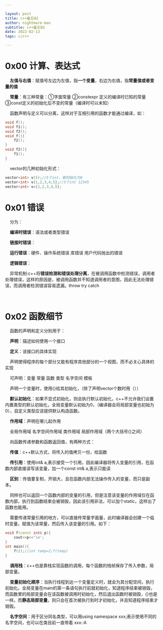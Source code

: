 ```yaml
---

layout: post
title: c++备忘02
author: nightmare-man
subtitle: c++备忘02
date: 2022-02-13
tags: c/c++

---
```


# 0x00 计算、表达式

    **左值与右值**：赋值号左边为左值，指**一个变量**，右边为右值，指**常量值或者变量的值**

    **常量**：有三种常量：①字面常量 ②constexpr 定义的编译时已知的常量 ③const定义的初始化后不变的常量（编译时可以未知）

    函数声明与定义可以分离，这样对于互相引用的函数才能通过编译，如：

```cpp
void f();
void f1();
void f2();
void f(){
    f2();
}
void f2(){
    f1();
}
```

    vector的几种初始化形式：

```cpp
vector<int> v(5);//5个int，都初始化为0
vector<int> v{1,2,3,4,5};//5个int 12345
vector<int> v={1,2,3,4,5};
```

# 0x01 错误

    分为：

    **编译时错误**：语法或者类型错误

    **链接时错误**：

    **运行错误**：硬件、操作系统错误 库错误 用户代码抛出的错误

    **逻辑错误**：

    异常机制:c++将**错误检测和错误处理分离**，在被调用函数中检测错误，调用者处理错误，这样的原因是，被调用函数并不知道调用者的意图，因此无法处理错误，而调用者检测错误容易遗漏。throw try catch

    

# 0x02 函数细节

    函数的声明和定义分别用于：

    **声明**：描述如何使用一个接口

    **定义**：该接口的具体实现

    声明使得程序的每个部分又能有程序其他部分的一个视图，而不必关心具体的实现

    可声明：变量 常量 函数 类型 名字空间 模板

    声明一个变量时，使用{}给其初始化，（除了声明vector个数时用（））

    **默认初始化**：如果不显式初始化，则会执行默认初始化，c++不允许我们设置内置类型的默认初始化，全局变量默认初始为0，（编译器会将局部变量也初始为0），自定义类型应该提供默认构造函数。

    **作用域**：声明在哪儿起作用

    全局作用域 名字空间作用域 类作用域 局部作用域（两个大括号{}之间）

    向函数传递参数和函数返回值，有两种方式：

    **传值**：c++默认方式，将传入的值拷贝一份，给函数

    **传引用**：使用int& a,表示接受一个引用，因此编译器将传入变量的引用，在函数内部直接读写该变量，加一个const int& a,表示只能读

    **区别**：传值要复制，开销大，且在函数内部无法操作传入的变量，而只是副本。

    同样也可以返回一个函数内部的变量的引用，但是注意该变量的作用域仅在函数内部，执行到函数结束会被销毁，因此该引用非法，可以加个static，这样出了函数也能用。

    需要传递常量引用的地方，可以直接传常量字面量，此时编译器会创建一个临时变量，赋值为该常量，然后传入该变量的引用。如下：

```cpp
void f(const int& p){
    cout<<p<<'\n';
}
int main(){
    f(2);//int temp=2;f(temp)
}
```

    **调用栈**：c++也是靠栈实现函数的调用，每个函数的栈帧保存了传入参数，局部变量。

    **变量初始化顺序**：当执行线程到达一个变量定义时，就会为其分配空间，执行初始化。全局变量在main的第一条语句执行前就初始化，知道程序结束被销毁，而函数里的局部变量会在该函数被调用时初始化，然后退出函数时被销毁，{}也是一样。而**静态局部变量**，则只会在首次被执行到时才初始化，并且知道程序结束才销毁。

    **名字空间**：用于区分同名类型，可以用using namespace xxx;表示使用不同的名字空间，也可以在类目前一直带着 xxx::A
